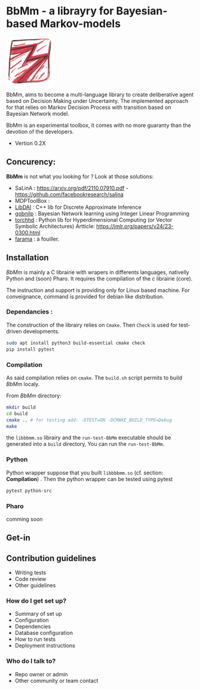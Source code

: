 BbMm - a librayry for Bayesian-based Markov-models
======================================================================

![](./resources/logo-BbMm-128.png)

BbMm, aims to become a multi-language library to create deliberative agent based on Decision Making under Uncertainty.
The implemented approach for that relies on Markov Decision Process with transition based on Bayesian Network model.

BbMm is an experimental toolbox, it comes with no more guaranty than the devotion of the developers.

- Vertion 0.2X

## Concurency:

**BbMm** is not what you looking for ? Look at those solutions:

- SaLinA : <https://arxiv.org/pdf/2110.07910.pdf> - <https://github.com/facebookresearch/salina>
- MDPToolBox :
- [LibDAI](https://github.com/dbtsai/libDAI) : C++ lib for Discrete Approximate Inference
- [gobnilp](https://www.cs.york.ac.uk/aig/sw/gobnilp) : Bayesian Network learning using Integer Linear Programming
- [torchhd](https://github.com/hyperdimensional-computing/torchhd) : Python lib for Hyperdimensional Computing (or Vector Symbolic Architectures) Artticle: https://jmlr.org/papers/v24/23-0300.html
- [farama](https://farama.org/) : à fouiller.


## Installation

_BbMm_ is mainly a C librairie with wrapers in differents languages, nativelly Python and (soon) Pharo.
It requires the compilation of the _c_ librairie (core).

The instruction and support is providing only for Linux based machine.
For conveignance, command is provided for debian like distribution.

### Dependancies :

The construction of the librairy relies on `Cmake`. Then `Check` is used for test-driven developments.

```sh
sudo apt install python3 build-essential cmake check
pip install pytest
```

### Compilation

As said compilation relies on `cmake`.
The `build.sh` script permits to build _BbMm_ localy.

From _BbMm_ directory:

```sh
mkdir build
cd build
cmake .. # for testing add: -DTEST=ON -DCMAKE_BUILD_TYPE=Debug
make
```

the `libbbmm.so` librairy and the `run-test-BbMm` executable should be generated into a `build` directory, 
You can run the `run-test-BbMm`.



### Python

Python wrapper suppose that you built `libbbbmm.so` (cf. section: **Compilation**) . 
Then the python wrapper can be tested using pytest

```sh
pytest python-src
```

### Pharo

comming soon


## Get-in



## Contribution guidelines

* Writing tests
* Code review
* Other guidelines








### How do I get set up?

* Summary of set up
* Configuration
* Dependencies
* Database configuration
* How to run tests
* Deployment instructions

### Who do I talk to?

* Repo owner or admin
* Other community or team contact



